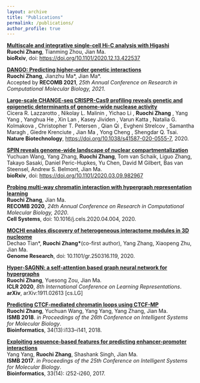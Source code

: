 ```yaml
---
layout: archive
title: "Publications"
permalink: /publications/
author_profile: true
---
```


<b>[Multiscale and integrative single-cell Hi-C analysis with Higashi](https://ruochiz.github.io/publication/higashi)</b><br>
<b>Ruochi Zhang</b>, Tianming Zhou, Jian Ma. <br>
<b>bioRxiv</b>, doi: https://doi.org/10.1101/2020.12.13.422537 <br>



<b>[DANGO: Predicting higher-order genetic interactions](https://ruochiz.github.io/publication/dango)</b><br>
<b>Ruochi Zhang</b>, Jianzhu Ma\*, Jian Ma\*. <br>
Accepted by <b>RECOMB 2021</b>, <i>25th Annual Conference on Research in Computational Molecular Biology, 2021</i>. <br>


<b>[Large-scale CHANGE-seq CRISPR-Cas9 profiling reveals genetic and epigenetic determinants of genome-wide nuclease activity](https://www.nature.com/articles/s41587-020-0555-7)</b><br>
Cicera R. Lazzarotto , Nikolay L. Malinin , Yichao Li , <b>Ruochi Zhang</b> , Yang Yang , Yanghua He , Xin Lan , Kasey Jividen , Varun Katta , Natalia G. Kolmakova , Christopher T. Petersen , Qian Qi , Evgheni Strelcov , Samantha Maragh , Giedre Krenciute , Jian Ma , Yong Cheng , Shengdar Q. Tsai. <br>
<b>Nature Biotechnology</b>, https://doi.org/10.1038/s41587-020-0555-7, 2020. <br>

<b>[SPIN reveals genome-wide landscape of nuclear compartmentalization](https://www.biorxiv.org/content/10.1101/2020.03.09.982967v1)</b><br>
Yuchuan Wang, Yang Zhang, <b>Ruochi Zhang</b>, Tom van Schaik, Liguo Zhang, Takayo Sasaki, Daniel Peric-Hupkes, Yu Chen, David M Gilbert, Bas van Steensel, Andrew S. Belmont, Jian Ma. <br>
<b>bioRxiv</b>, doi: https://doi.org/10.1101/2020.03.09.982967 <br>

<b>[Probing multi-way chromatin interaction with hypergraph representation learning](https://ruochiz.github.io/publication/matcha)</b><br>
<b>Ruochi Zhang</b>, Jian Ma. <br>
<b>RECOMB 2020</b>, <i>24th Annual Conference on Research in Computational Molecular Biology, 2020</i>. <br>
<b>Cell Systems</b>, doi: 10.1016/j.cels.2020.04.004, 2020.<br>

<b>[MOCHI enables discovery of heterogeneous interactome modules in 3D nucleome](https://ruochiz.github.io/publication/mochi)</b><br>
Dechao Tian\*, <b>Ruochi Zhang\*</b>(co-first author), Yang Zhang, Xiaopeng Zhu, Jian Ma. <br>
<b>Genome Research</b>, doi: 10.1101/gr.250316.119, 2020.<br>

<b>[Hyper-SAGNN: a self-attention based graph neural network for hypergraphs](https://ruochiz.github.io/publication/hypersagnn)</b><br>
<b>Ruochi Zhang</b>, Yuesong Zou, Jian Ma. <br>
<b>ICLR 2020</b>, <i>8th International Conference on Learning Representations</i>. <br>
<b>arXiv</b>, arXiv:1911.02613 [cs.LG]

<b>[Predicting CTCF-mediated chromatin loops using CTCF-MP](https://ruochiz.github.io/publication/CTCFMP)</b> <br> 
<b>Ruochi Zhang</b>, Yuchuan Wang, Yang Yang, Yang Zhang, Jian Ma.<br> 
<b>ISMB 2018</b>. <i>in Proceedings of the 26th Conference on Intelligent Systems for Molecular Biology</i>. <br> 
<b>Bioinformatics</b>, 34(13):i133–i141, 2018.


<b>[Exploiting sequence-based features for predicting enhancer-promoter interactions](https://ruochiz.github.io/publication/PEP)</b> <br>
Yang Yang, <b>Ruochi Zhang</b>, Shashank Singh, Jian Ma.<br> 
<b>ISMB 2017</b>. <i>in Proceedings of the 25th Conference on Intelligent Systems for Molecular Biology</i>. <br> 
<b>Bioinformatics</b>, 33(14): i252-i260, 2017.